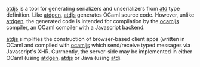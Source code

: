 [atdjs](https://github.com/barko/atdjs) is a tool for generating
serializers and unserializers from [atd](http://oss.wink.com/atd/)
type definition.  Like [atdgen](http://oss.wink.com/atdgen/),
[atdjs](https://github.com/barko/atdjs) generates OCaml source code.
However, unlike [atdgen](http://oss.wink.com/atdgen/), the generated
code is intended for compilation by the
[ocamljs](https://github.com/jaked/ocamljs) compiler, an OCaml compiler
with a Javascript backend.  

[atdjs](https://github.com/barko/atdjs) simplifies the construction of
browser-based client apps (written in OCaml and compiled with
[ocamljs](https://github.com/jaked/ocamljs) which send/receive typed
messages via Javascript's XHR.  Currnently, the server-side may be
implemented in either OCaml (using
[atdgen](http://oss.wink.com/atdgen/),
[atdjs](https://github.com/barko/atdjs) or Java (using
[atdj](https://github.com/MyLifeLabs/atdj).